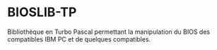 # BIOSLIB-TP
Bibliothèque en Turbo Pascal permettant la manipulation du BIOS des compatibles IBM PC et de quelques compatibles.
